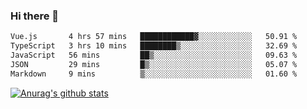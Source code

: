 ### Hi there 👋



<!--
**webB1an/webB1an** is a ✨ _special_ ✨ repository because its `README.md` (this file) appears on your GitHub profile.

Here are some ideas to get you started:

- 🔭 I’m currently working on ...
- 🌱 I’m currently learning ...
- 👯 I’m looking to collaborate on ...
- 🤔 I’m looking for help with ...
- 💬 Ask me about ...
- 📫 How to reach me: ...
- 😄 Pronouns: ...
- ⚡ Fun fact: ...
-->

<!--START_SECTION:waka-->

```txt
Vue.js       4 hrs 57 mins   ████████████▓░░░░░░░░░░░░   50.91 %
TypeScript   3 hrs 10 mins   ████████▒░░░░░░░░░░░░░░░░   32.69 %
JavaScript   56 mins         ██▒░░░░░░░░░░░░░░░░░░░░░░   09.63 %
JSON         29 mins         █▒░░░░░░░░░░░░░░░░░░░░░░░   05.07 %
Markdown     9 mins          ▒░░░░░░░░░░░░░░░░░░░░░░░░   01.60 %
```

<!--END_SECTION:waka-->


[![Anurag's github stats](https://github-readme-stats.vercel.app/api?username=webB1an&show_icons=true&theme=radical)](https://github.com/anuraghazra/github-readme-stats)

